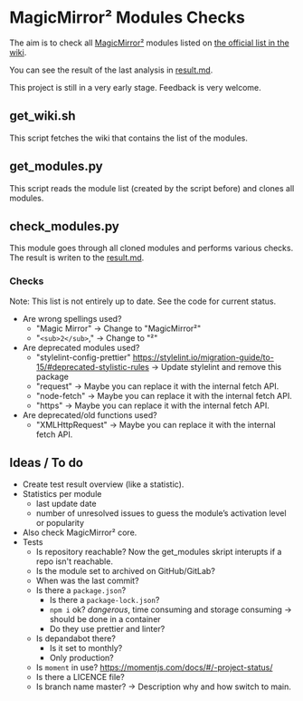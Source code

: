 # MagicMirror² Modules Checks

The aim is to check all [MagicMirror²](https://magicmirror.builders/) modules listed on [the official list in the wiki](https://github.com/MichMich/MagicMirror/wiki/3rd-party-modules).

You can see the result of the last analysis in [result.md](result.md).

This project is still in a very early stage. Feedback is very welcome.

## get_wiki.sh

This script fetches the wiki that contains the list of the modules.

## get_modules.py

This script reads the module list (created by the script before) and clones all modules.

## check_modules.py

This module goes through all cloned modules and performs various checks. The result is writen to the [result.md](result.md).

### Checks

Note: This list is not entirely up to date. See the code for current status.

- Are wrong spellings used?
  - "Magic Mirror" -> Change to "MagicMirror²"
  - "`<sub>2</sub>`," -> Change to "²"
- Are deprecated modules used?
  - "stylelint-config-prettier" <https://stylelint.io/migration-guide/to-15/#deprecated-stylistic-rules> -> Update stylelint and remove this package
  - "request" -> Maybe you can replace it with the internal fetch API.
  - "node-fetch" -> Maybe you can replace it with the internal fetch API.
  - "https" -> Maybe you can replace it with the internal fetch API.
- Are deprecated/old functions used?
  - "XMLHttpRequest" -> Maybe you can replace it with the internal fetch API.

## Ideas / To do

- Create test result overview (like a statistic).
- Statistics per module
  - last update date
  - number of unresolved issues to guess the module’s activation level or popularity
- Also check MagicMirror² core.
- Tests
  - Is repository reachable? Now the get_modules skript interupts if a repo isn't reachable.
  - Is the module set to archived on GitHub/GitLab?
  - When was the last commit?
  - Is there a `package.json`?
    - Is there a `package-lock.json`?
    - `npm i` ok? _dangerous_, time consuming and storage consuming -> should be done in a container
    - Do they use prettier and linter?
  - Is depandabot there?
    - Is it set to monthly?
    - Only production?
  - Is `moment` in use? <https://momentjs.com/docs/#/-project-status/>
  - Is there a LICENCE file?
  - Is branch name master? -> Description why and how switch to main.
